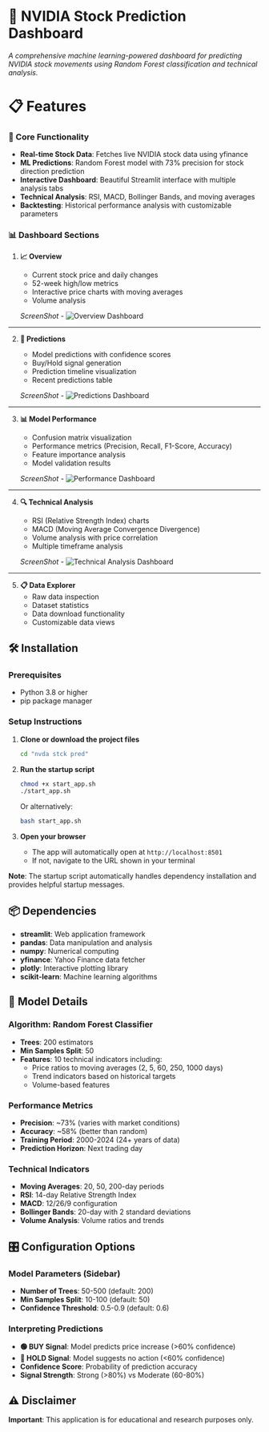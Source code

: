 # 🚀 NVIDIA Stock Prediction Dashboard

<i> A comprehensive machine learning-powered dashboard for predicting NVIDIA stock movements using Random Forest classification and technical analysis. </i>

# <b> 📋 Features </b>

### 🎯 Core Functionality
- **Real-time Stock Data**: Fetches live NVIDIA stock data using yfinance
- **ML Predictions**: Random Forest model with 73% precision for stock direction prediction
- **Interactive Dashboard**: Beautiful Streamlit interface with multiple analysis tabs
- **Technical Analysis**: RSI, MACD, Bollinger Bands, and moving averages
- **Backtesting**: Historical performance analysis with customizable parameters

### 📊 Dashboard Sections

1. **📈 Overview**
   - Current stock price and daily changes
   - 52-week high/low metrics
   - Interactive price charts with moving averages
   - Volume analysis
     
   <i> ScreenShot - </i>
   ![Overview Dashboard](img/1.png)
---
2. **🎯 Predictions**
   - Model predictions with confidence scores
   - Buy/Hold signal generation
   - Prediction timeline visualization
   - Recent predictions table

    <i> ScreenShot - </i>
   ![Predictions Dashboard](img/2.png)
---
3. **📊 Model Performance**
   - Confusion matrix visualization
   - Performance metrics (Precision, Recall, F1-Score, Accuracy)
   - Feature importance analysis
   - Model validation results

    <i> ScreenShot - </i>
   ![Performance Dashboard](img/3.png)
---
4. **🔍 Technical Analysis**
   - RSI (Relative Strength Index) charts
   - MACD (Moving Average Convergence Divergence)
   - Volume analysis with price correlation
   - Multiple timeframe analysis

    <i> ScreenShot - </i>
   ![Technical Analysis Dashboard](img/4.png)
---
5. **📋 Data Explorer**
   - Raw data inspection
   - Dataset statistics
   - Data download functionality
   - Customizable data views

## 🛠️ Installation

### Prerequisites
- Python 3.8 or higher
- pip package manager

### Setup Instructions

1. **Clone or download the project files**
   ```bash
   cd "nvda stck pred"
   ```

2. **Run the startup script**
   ```bash
   chmod +x start_app.sh
   ./start_app.sh
   ```
   
   Or alternatively:
   ```bash
   bash start_app.sh
   ```

3. **Open your browser**
   - The app will automatically open at `http://localhost:8501`
   - If not, navigate to the URL shown in your terminal

**Note**: The startup script automatically handles dependency installation and provides helpful startup messages.

## 📦 Dependencies

- **streamlit**: Web application framework
- **pandas**: Data manipulation and analysis
- **numpy**: Numerical computing
- **yfinance**: Yahoo Finance data fetcher
- **plotly**: Interactive plotting library
- **scikit-learn**: Machine learning algorithms

## 🤖 Model Details

### Algorithm: Random Forest Classifier
- **Trees**: 200 estimators
- **Min Samples Split**: 50
- **Features**: 10 technical indicators including:
  - Price ratios to moving averages (2, 5, 60, 250, 1000 days)
  - Trend indicators based on historical targets
  - Volume-based features

### Performance Metrics
- **Precision**: ~73% (varies with market conditions)
- **Accuracy**: ~58% (better than random)
- **Training Period**: 2000-2024 (24+ years of data)
- **Prediction Horizon**: Next trading day

### Technical Indicators
- **Moving Averages**: 20, 50, 200-day periods
- **RSI**: 14-day Relative Strength Index
- **MACD**: 12/26/9 configuration
- **Bollinger Bands**: 20-day with 2 standard deviations
- **Volume Analysis**: Volume ratios and trends

## 🎛️ Configuration Options

### Model Parameters (Sidebar)
- **Number of Trees**: 50-500 (default: 200)
- **Min Samples Split**: 10-100 (default: 50)
- **Confidence Threshold**: 0.5-0.9 (default: 0.6)


### Interpreting Predictions
- **🟢 BUY Signal**: Model predicts price increase (>60% confidence)
- **🔴 HOLD Signal**: Model suggests no action (<60% confidence)
- **Confidence Score**: Probability of prediction accuracy
- **Signal Strength**: Strong (>80%) vs Moderate (60-80%)

## ⚠️ Disclaimer

**Important**: This application is for educational and research purposes only. 
